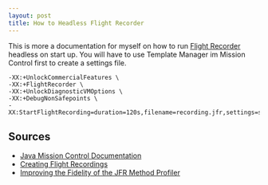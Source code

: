 ```yaml
---
layout: post
title: How to Headless Flight Recorder 
---
```


This is more a documentation for myself on how to run [Flight Recorder](http://www.oracle.com/technetwork/java/javaseproducts/mission-control/java-mission-control-1998576.html) headless on start up. You will have to use Template Manager im Mission Control first to create a settings file.

<pre><code>-XX:+UnlockCommercialFeatures \
-XX:+FlightRecorder \
-XX:+UnlockDiagnosticVMOptions \
-XX:+DebugNonSafepoints \
-XX:StartFlightRecording=duration=120s,filename=recording.jfr,settings=settings.jfc</code></pre>

Sources
-------

 * [Java Mission Control Documentation](http://docs.oracle.com/javacomponents/jmc-5-4/jfr-runtime-guide/run.htm#CHDIDCHG)
 * [Creating Flight Recordings](http://hirt.se/blog/?p=370)
 * [Improving the Fidelity of the JFR Method Profiler](http://hirt.se/blog/?p=609)


